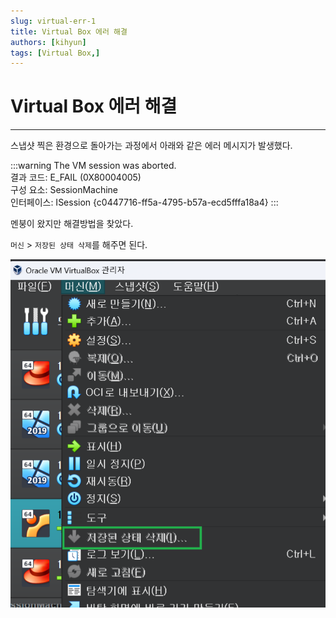 ```yaml
---
slug: virtual-err-1
title: Virtual Box 에러 해결
authors: [kihyun]
tags: [Virtual Box,]
---
```


# Virtual Box 에러 해결
---

스냅샷 찍은 환경으로 돌아가는 과정에서 아래와 같은 에러 메시지가 발생했다.

:::warning
The VM session was aborted.  
결과 코드: E_FAIL (0X80004005)  
구성 요소: SessionMachine   
인터페이스: ISession {c0447716-ff5a-4795-b57a-ecd5fffa18a4}
:::

멘붕이 왔지만 해결방법을 찾았다.

`머신` > `저장된 상태 삭제`를 해주면 된다.

![Alt text](image.png)